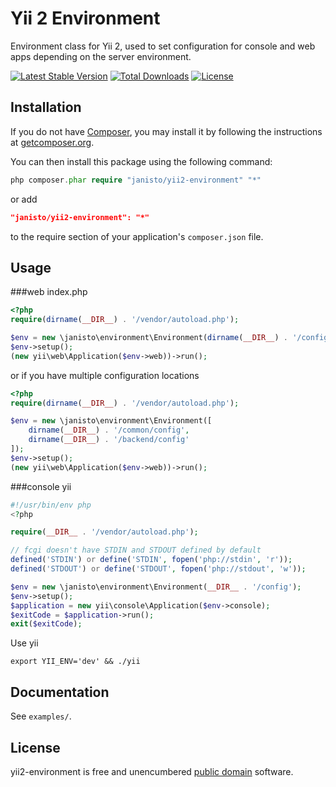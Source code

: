 Yii 2 Environment
================

Environment class for Yii 2, used to set configuration for console and web apps depending on the server environment.

[![Latest Stable Version](https://poser.pugx.org/janisto/yii2-environment/v/stable.svg)](https://packagist.org/packages/janisto/yii2-environment)
[![Total Downloads](https://poser.pugx.org/janisto/yii2-environment/downloads.svg)](https://packagist.org/packages/janisto/yii2-environment)
[![License](https://poser.pugx.org/janisto/yii2-environment/license.svg)](https://packagist.org/packages/janisto/yii2-environment)

Installation
------------

If you do not have [Composer](http://getcomposer.org/), you may install it by following the instructions
at [getcomposer.org](http://getcomposer.org/doc/00-intro.md#installation-nix).

You can then install this package using the following command:

```php
php composer.phar require "janisto/yii2-environment" "*"
```
or add

```json
"janisto/yii2-environment": "*"
```

to the require section of your application's `composer.json` file.

Usage
-----

###web index.php

```php
<?php
require(dirname(__DIR__) . '/vendor/autoload.php');

$env = new \janisto\environment\Environment(dirname(__DIR__) . '/config');
$env->setup();
(new yii\web\Application($env->web))->run();
```

or if you have multiple configuration locations

```php
<?php
require(dirname(__DIR__) . '/vendor/autoload.php');

$env = new \janisto\environment\Environment([
    dirname(__DIR__) . '/common/config',
    dirname(__DIR__) . '/backend/config'
]);
$env->setup();
(new yii\web\Application($env->web))->run();
```

###console yii

```php
#!/usr/bin/env php
<?php

require(__DIR__ . '/vendor/autoload.php');

// fcgi doesn't have STDIN and STDOUT defined by default
defined('STDIN') or define('STDIN', fopen('php://stdin', 'r'));
defined('STDOUT') or define('STDOUT', fopen('php://stdout', 'w'));

$env = new \janisto\environment\Environment(__DIR__ . '/config');
$env->setup();
$application = new yii\console\Application($env->console);
$exitCode = $application->run();
exit($exitCode);
```

Use yii

```
export YII_ENV='dev' && ./yii
```

Documentation
-------------

See `examples/`.

License
-------

yii2-environment is free and unencumbered [public domain][Unlicense] software.

[Unlicense]: http://unlicense.org/